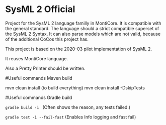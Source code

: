 <!-- (c) https://github.com/MontiCore/monticore -->
# SysML 2 Official

Project for the SysML 2 language familly in MontiCore. It is compatible with the general standard.
The language should a strict compatible superset of the SysML 2 Syntax. It can also parse
models which are not valid, because of the additional CoCos this project has.

This project is based on the 2020-03 pilot implementation of SysML 2.

It reuses MontiCore language.

Also a Pretty Printer should be written. 

#Useful commands Maven build

mvn clean install (to build everything)
mvn clean install -DskipTests

#Useful commands Gradle build

``
gradle build -i 
`` (Often shows the reason, any tests failed.)

``
gradle test -i --fail-fast
`` (Enables Info logging and fast fail)
